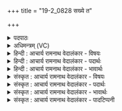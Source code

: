 +++
title = "19-2_0828 सख्ये त"

+++
<details><summary>पदपाठः</summary>

स꣣ख्ये꣢। स꣣। ख्ये꣢। ते꣣। इन्द्र। वाजि꣡नः꣢। मा। भे꣣म। शवसः। पते। त्वा꣢म्। अ꣣भि꣢। प्र। नो꣣नुमः। जे꣡ता꣢꣯रम्। अ꣡प꣢꣯राजितम्। अ। प꣣राजितम्। ८२८।
</details>

<details><summary>अधिमन्त्रम् (VC)</summary>

- इन्द्रः
- जेता माधुच्छन्दसः
- अनुष्टुप्
- गान्धारः
</details>

<details><summary>हिन्दी : आचार्य रामनाथ वेदालंकार - विषयः</summary>

अगले मन्त्र में जगदीश्वर वा आचार्य से प्रार्थना की गयी है।
</details>

<details><summary>हिन्दी : आचार्य रामनाथ वेदालंकार - पदार्थः</summary>

पदार्थान्वय -  हे (शवसः पते) बल के अधीश्वर (इन्द्र) परमैश्वर्यवान्,अविद्याविदारक जगदीश्वर वा आचार्य ! (वाजिनः) बलवान् हम (ते) आपकी (सख्ये) मित्रता में रहते हुए (मा भेम) भयभीत न हों। (जेतारम्) सब विघ्नों पर विजय पानेवाले, (अपराजितम्) किसी भी बाधा से पराजित न होनेवाले (त्वाम्) तुझ जगदीश्वर वा आचार्य को (अभि) लक्ष्य करके,हम (प्र नोनुमः) अतिशय बार-बार स्तुति करते हैं ॥२॥
</details>

<details><summary>हिन्दी : आचार्य रामनाथ वेदालंकार - भावार्थः</summary>

भावार्थ -  ब्रह्मबल,आत्मबल,विद्याबल आदियों में बलिष्ठ,सब विपत्तियों पर विजय पानेवाले,किसी से भी पराजित न होनेवाले जगदीश्वर और आचार्य यदि हमारे साथी हो जाते हैं तो निर्भय रहते हुए हम सम्पूर्ण उत्कर्ष को पा सकते हैं ॥२॥
</details>

<details><summary>संस्कृत : आचार्य रामनाथ वेदालंकार - विषयः</summary>

अथ जगदीश्वरमाचार्यं च प्रार्थयते।
</details>

<details><summary>संस्कृत : आचार्य रामनाथ वेदालंकार - पदार्थः</summary>

पदार्थान्वय -  हे (शवसः पते) बलस्य अधीश्वर (इन्द्र) परमैश्वर्यवन् अविद्याविदारक जगदीश्वर आचार्य वा ! (वाजिनः) बलवन्तो वयम् (ते) तव (सख्ये) सखित्वे (मा भेम) मा भैष्म।[ञिभी भये इत्यस्माल्लुङि बहुलं छन्दसीति च्लेर्लुक्।] (जेतारम्) सर्वविघ्नविजयिनम्, (अपराजितम्) कयापि बाधया न पराजितम् (त्वाम्) जगदीश्वरमाचार्यं वा (अभि) अभिलक्ष्य,वयम् (प्र नोनुमः) अतिशयेन पुनः पुनः स्तुमः।[णु स्तुतौ इत्यस्माद् यङ्लुकि प्रयोगः।]॥२॥२
</details>

<details><summary>संस्कृत : आचार्य रामनाथ वेदालंकार - भावार्थः</summary>

भावार्थ -  ब्रह्मबलात्मबलविद्याबलादिषु बलिष्ठो निखिलविपद्विजेता केनाप्यपराजितो जगदीश्वर आचार्यश्च यद्यस्माकं सखा जायते तर्हि निर्भयाः सन्तो वयं सर्वमप्युत्कर्षमधिगन्तुं पारयामः ॥२॥
</details>

<details><summary>संस्कृत : आचार्य रामनाथ वेदालंकार - पादटिप्पनी</summary>

टिप्पनी -   १. ऋ० १।११।२, ‘प्र णो॑नुमो॒’ इति पाठः। २. ऋग्भाष्ये दयानन्दर्षिर्मन्त्रमेतमीश्वरविषये सभाध्यक्षविषये च व्याख्यातवान्।
</details>